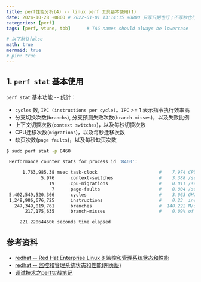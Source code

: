 ```yaml
---
title: perf性能分析(4) -- linux perf 工具基本使用(1)
date: 2024-10-28 +0800 # 2022-01-01 13:14:15 +0800 只写日期也行；不写秒也行；这样也行 2022-03-09T00:55:42+08:00
categories: [perf]
tags: [perf, vtune, tbb]      # TAG names should always be lowercase

# 以下默认false
math: true
mermaid: true
# pin: true
---
```


## 1. `perf stat` 基本使用 ##

`perf stat` 基本功能 -- 统计：

* `cycles` 数, `IPC (instructions per cycle)`。`IPC` >= 1 表示指令执行效率高
* 分支切换次数(`branchs`), 分支预测失败次数(`branch-misses`)，以及失败比例
* 上下文切换次数(`context switches`)，以及每秒切换次数
* CPU迁移次数(`migrations`)，以及每秒迁移次数
* 缺页次数(`page faults`)，以及每秒缺页次数

```bash
$ sudo perf stat -p 8460

 Performance counter stats for process id '8460':

      1,763,985.38 msec task-clock                       #    7.974 CPUs utilized
             5,976      context-switches                 #    3.388 /sec
                19      cpu-migrations                   #    0.011 /sec
                 7      page-faults                      #    0.004 /sec
 5,402,549,520,366      cycles                           #    3.063 GHz
 1,249,986,676,725      instructions                     #    0.23  insn per cycle
   247,349,019,761      branches                         #  140.222 M/sec
       217,175,635      branch-misses                    #    0.09% of all branches

     221.220644606 seconds time elapsed
```

## 参考资料 ##

* [redhat -- Red Hat Enterprise Linux 8 监控和管理系统状态和性能](/assets/pdf/perf/perf_doc_20241028/Red_Hat_Enterprise_Linux-8-Monitoring_and_managing_system_status_and_performance-zh-CN.pdf)
* [redhat -- 监控和管理系统状态和性能(网页版)](https://docs.redhat.com/zh_hans/documentation/red_hat_enterprise_linux/8/html/monitoring_and_managing_system_status_and_performance/index)
* [调试技术之perf实战笔记](https://saiyn.github.io/homepage/2017/11/26/perf/)
